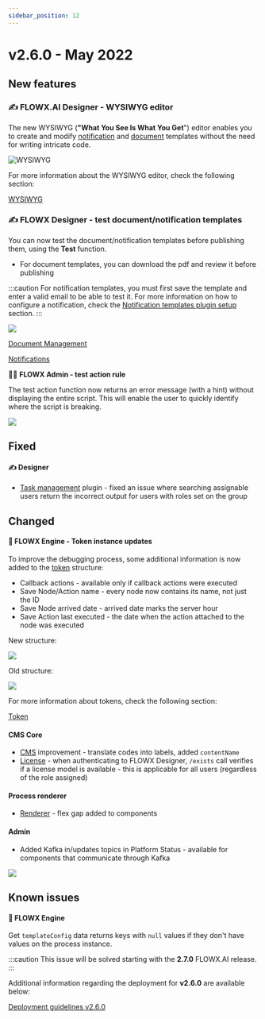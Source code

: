 ```yaml
---
sidebar_position: 12
--- 
```


# v2.6.0 - May 2022

## **New features**

### :writing_hand: FLOWX.AI Designer - WYSIWYG editor

The new WYSIWYG (**"What You See Is What You Get**") editor enables you to create and modify [notification](../../docs/platform-deep-dive/plugins/custom-plugins/notifications-plugin) and [document](../../docs/platform-deep-dive/plugins/custom-plugins/documents-plugin) templates without the need for writing intricate code.

![WYSIWYG](../img/260_wyiswyg.png)

For more information about the WYSIWYG editor, check the following section:

[WYSIWYG](../../docs/platform-deep-dive/plugins/wysiwyg)

### :writing_hand: FLOWX Designer - test document/notification templates

You can now test the document/notification templates before publishing them, using the **Test** function.

* For document templates, you can download the pdf and review it before publishing

:::caution
For notification templates, you must first save the template and enter a valid email to be able to test it. For more information on how to configure a notification, check the [Notification templates plugin setup](../../docs/platform-deep-dive/plugins/plugins-setup-guide/notifications-plugin-setup) section.
:::

![](../img/260_notif_templ.gif)

[Document Management](../../docs/platform-deep-dive/plugins/custom-plugins/documents-plugin)

[Notifications](../../docs/platform-deep-dive/plugins/custom-plugins/notifications-plugin)

🕵️‍♀️ **FLOWX Admin - test action rule**

The test action function now returns an error message (with a hint) without displaying the entire script. This will enable the user to quickly identify where the script is breaking.

![](../img/260test_rule.png)

## **Fixed**

#### :writing_hand: Designer

* [Task management](../../docs/platform-deep-dive/plugins/custom-plugins/task-management) plugin - fixed an issue where searching assignable users return the incorrect output for users with roles set on the group

## **Changed**

#### :steam_locomotive: FLOWX Engine - Token instance updates

To improve the debugging process, some additional information is now added to the [token](../../docs/building-blocks/token) structure:

* Callback actions - available only if callback actions were executed
* Save Node/Action name - every node now contains its name, not just the ID
* Save Node arrived date - arrived date marks the server hour
* Save Action last executed - the date when the action attached to the node was executed

New structure:

![](../img/260_token_status.png)

Old structure:

![](../img/260_token_status_old.png)

For more information about tokens, check the following section:


[Token](../../docs/building-blocks/token)


#### CMS Core

* [CMS](../../docs/platform-deep-dive/core-components/core-extensions/content-management) improvement - translate codes into labels, added `contentName`
* [License](../../docs/platform-deep-dive/core-components/core-extensions/license-engine) - when authenticating to FLOWX Designer, `/exists` call verifies if a license model is available - this is applicable for all users (regardless of the role assigned)

#### Process renderer

* [Renderer](../../docs/platform-deep-dive/core-components/renderer-sdks/angular-renderer) - flex gap added to components

#### Admin

* Added Kafka in/updates topics in Platform Status - available for components that communicate through Kafka

![](../img/260_platform_status.png)

## Known issues

#### :steam_locomotive: FLOWX Engine

Get `templateConfig` data returns keys with `null` values if they don't have values on the process instance.

:::caution
This issue will be solved starting with the **2.7.0** FLOWX.AI release.
:::

Additional information regarding the deployment for **v2.6.0** are available below:

[Deployment guidelines v2.6.0](deployment-guidelines-v2.6)

